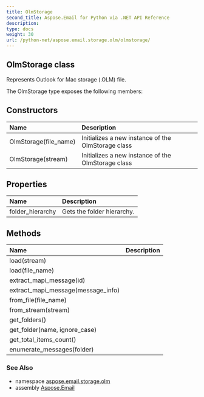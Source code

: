 ```yaml
---
title: OlmStorage
second_title: Aspose.Email for Python via .NET API Reference
description: 
type: docs
weight: 30
url: /python-net/aspose.email.storage.olm/olmstorage/
---
```


## OlmStorage class

Represents Outlook for Mac storage (.OLM) file.

The OlmStorage type exposes the following members:
## Constructors
| Name | Description |
| :- | :- |
|OlmStorage(file_name)|Initializes a new instance of the OlmStorage class|
|OlmStorage(stream)|Initializes a new instance of the OlmStorage class|
## Properties
| Name | Description |
| :- | :- |
|folder_hierarchy|Gets the folder hierarchy.|
## Methods
| Name | Description |
| :- | :- |
|load(stream)|  |
|load(file_name)|  |
|extract_mapi_message(id)|  |
|extract_mapi_message(message_info)|  |
|from_file(file_name)|  |
|from_stream(stream)|  |
|get_folders()|  |
|get_folder(name, ignore_case)|  |
|get_total_items_count()|  |
|enumerate_messages(folder)|  |

### See Also

* namespace [aspose.email.storage.olm](/email/python-net/aspose.email.storage.olm/)
* assembly [Aspose.Email](/email/python-net/)

